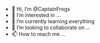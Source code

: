 - 👋 Hi, I’m @CaptainFrogs
- 👀 I’m interested in ...
- 🌱 I’m currently learning everything 
- 💞️ I’m looking to collaborate on ...
- 📫 How to reach me ...

<!---
CaptainFrogs/CaptainFrogs is a ✨ special ✨ repository because its `README.md` (this file) appears on your GitHub profile.
You can click the Preview link to take a look at your changes.
--->
